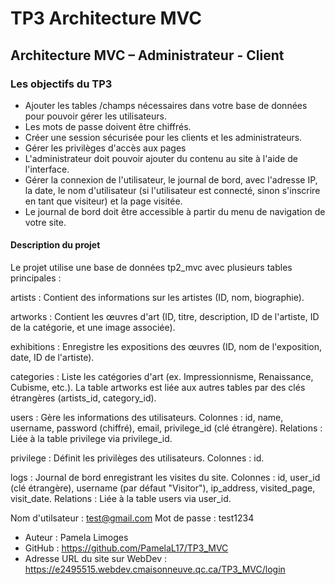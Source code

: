 # TP3 Architecture MVC

## Architecture MVC – Administrateur - Client

### Les objectifs du TP3
- Ajouter les tables /champs nécessaires dans votre base de données pour pouvoir gérer les utilisateurs.
- Les mots de passe doivent être chiffrés.
- Créer une session sécurisée pour les clients et les administrateurs.
- Gérer les privilèges d'accès aux pages
- L'administrateur doit pouvoir ajouter du contenu au site à l'aide de l'interface.
- Gérer la connexion de l'utilisateur, le journal de bord, avec l'adresse IP, la date, le nom d'utilisateur (si l'utilisateur est connecté, sinon s'inscrire en tant que visiteur) et la page visitée.
- Le journal de bord doit être accessible à partir du menu de navigation de votre site.

#### Description du projet 
Le projet utilise une base de données tp2_mvc avec plusieurs tables principales :

artists : Contient des informations sur les artistes (ID, nom, biographie).

artworks : Contient les œuvres d'art (ID, titre, description, ID de l'artiste, ID de la catégorie, et une image associée).

exhibitions : Enregistre les expositions des œuvres (ID, nom de l'exposition, date, ID de l'artiste).

categories : Liste les catégories d'art (ex. Impressionnisme, Renaissance, Cubisme, etc.).
La table artworks est liée aux autres tables par des clés étrangères (artists_id, category_id).

users : Gère les informations des utilisateurs.
        Colonnes : id, name, username, password (chiffré), email, privilege_id (clé étrangère).
        Relations : Liée à la table privilege via privilege_id.

privilege : Définit les privilèges des utilisateurs.
            Colonnes : id.

logs :  Journal de bord enregistrant les visites du site.
        Colonnes : id, user_id (clé étrangère), username (par défaut "Visitor"), ip_address, visited_page, visit_date.
        Relations : Liée à la table users via user_id.


Nom d'utilsateur : test@gmail.com
Mot de passe : test1234

- Auteur : Pamela Limoges
- GitHub : https://github.com/PamelaL17/TP3_MVC
- Adresse URL du site sur WebDev : https://e2495515.webdev.cmaisonneuve.qc.ca/TP3_MVC/login
